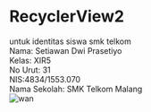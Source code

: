 # RecyclerView2

untuk identitas siswa smk telkom <br>
Nama: Setiawan Dwi Prasetiyo <br>
Kelas: XIR5 <br>
No Urut: 31 <br>
NIS:4834/1553.070 <br>
Nama Sekolah: SMK Telkom Malang <br>
![wan](https://cloud.githubusercontent.com/assets/22092283/22404463/11b30350-e664-11e6-9a6b-72c1a715a9ef.PNG)
